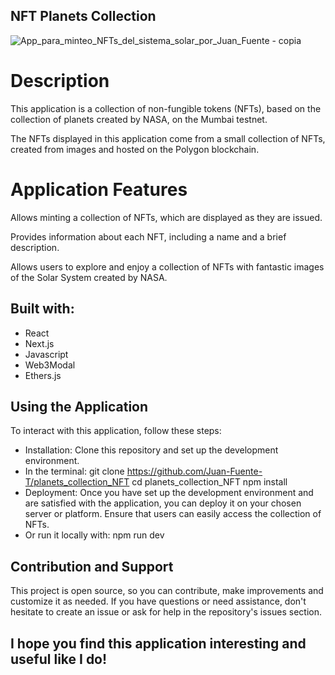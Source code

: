 ## NFT Planets Collection

![App_para_minteo_NFTs_del_sistema_solar_por_Juan_Fuente - copia](https://github.com/Juan-Fuente-T/planets_collection_NFT/assets/127140423/b1756961-01de-4048-9773-a520834973ea)


# Description
This application is a collection of non-fungible tokens (NFTs), based on the collection of planets created by NASA, on the Mumbai testnet. 

The NFTs displayed in this application come from a small collection of NFTs, created from images and hosted on the Polygon blockchain.

# Application Features
Allows minting a collection of NFTs, which are displayed as they are issued. 

Provides information about each NFT, including a name and a brief description. 

Allows users to explore and enjoy a collection of NFTs with fantastic images of the Solar System created by NASA.

## Built with:
- React
- Next.js
- Javascript
- Web3Modal
- Ethers.js

## Using the Application
To interact with this application, follow these steps:

- Installation: 
Clone this repository and set up the development environment.
- In the terminal:
git clone https://github.com/Juan-Fuente-T/planets_collection_NFT
cd planets_collection_NFT
npm install
- Deployment: Once you have set up the development environment and are satisfied with the application, you can deploy it on your chosen server or platform. Ensure that users can easily access the collection of NFTs.
- Or run it locally with:
npm run dev

## Contribution and Support
This project is open source, so you can contribute, make improvements and customize it as needed. If you have questions or need assistance, don't hesitate to create an issue or ask for help in the repository's issues section.

## I hope you find this application interesting and useful like I do!
